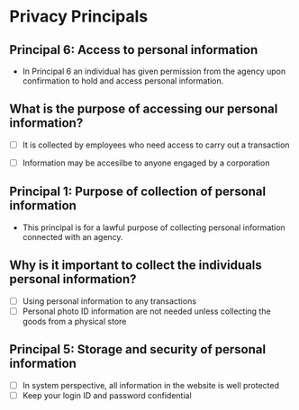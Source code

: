 # Privacy Principals

## Principal 6: Access to personal information

- In Principal 6 an individual has given permission from the agency upon confirmation to hold and access personal information. 

## What is the purpose of accessing our personal information?

 - [ ] It is collected by employees who need access to carry out a transaction
 - [ ] Information may be accesilbe to anyone engaged by a corporation
 

## Principal 1: Purpose of collection of personal information

- This principal is for a lawful purpose of collecting personal information connected with an agency.

## Why is it important to collect the individuals personal information?

 - [ ] Using personal information to any transactions 
 - [ ] Personal photo ID information are not needed unless collecting the goods from a physical store
 
 ## Principal 5: Storage and security of personal information
 
 - [ ] In system perspective, all information in the website is well protected
 - [ ] Keep your login ID and password confidential
